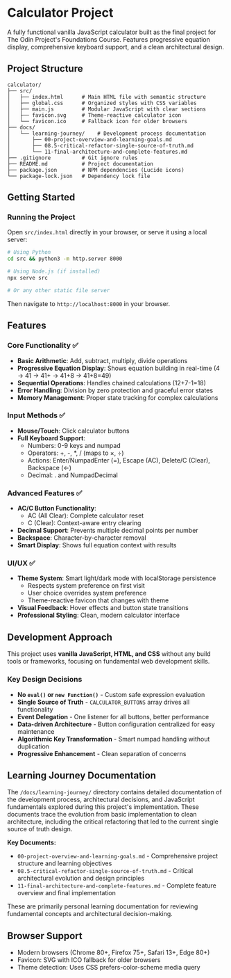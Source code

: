 # Calculator Project

A fully functional vanilla JavaScript calculator built as the final project for The Odin Project's Foundations Course. Features progressive equation display, comprehensive keyboard support, and a clean architectural design.

## Project Structure

```
calculator/
├── src/
│   ├── index.html      # Main HTML file with semantic structure
│   ├── global.css      # Organized styles with CSS variables
│   ├── main.js         # Modular JavaScript with clear sections
│   ├── favicon.svg     # Theme-reactive calculator icon
│   └── favicon.ico     # Fallback icon for older browsers
├── docs/
│   └── learning-journey/    # Development process documentation
│       ├── 00-project-overview-and-learning-goals.md
│       ├── 08.5-critical-refactor-single-source-of-truth.md
│       └── 11-final-architecture-and-complete-features.md
├── .gitignore          # Git ignore rules
├── README.md           # Project documentation
├── package.json        # NPM dependencies (Lucide icons)
└── package-lock.json   # Dependency lock file
```

## Getting Started

### Running the Project

Open `src/index.html` directly in your browser, or serve it using a local server:

```bash
# Using Python
cd src && python3 -m http.server 8000

# Using Node.js (if installed)
npx serve src

# Or any other static file server
```

Then navigate to `http://localhost:8000` in your browser.

## Features

### Core Functionality ✅

-   **Basic Arithmetic**: Add, subtract, multiply, divide operations
-   **Progressive Equation Display**: Shows equation building in real-time (4 → 41 → 41+ → 41+8 → 41+8=49)
-   **Sequential Operations**: Handles chained calculations (12+7-1=18)
-   **Error Handling**: Division by zero protection and graceful error states
-   **Memory Management**: Proper state tracking for complex calculations

### Input Methods ✅

-   **Mouse/Touch**: Click calculator buttons
-   **Full Keyboard Support**:
    -   Numbers: 0-9 keys and numpad
    -   Operators: +, -, *, / (maps to ×, ÷)
    -   Actions: Enter/NumpadEnter (=), Escape (AC), Delete/C (Clear), Backspace (←)
    -   Decimal: . and NumpadDecimal

### Advanced Features ✅

-   **AC/C Button Functionality**:
    -   AC (All Clear): Complete calculator reset
    -   C (Clear): Context-aware entry clearing
-   **Decimal Support**: Prevents multiple decimal points per number
-   **Backspace**: Character-by-character removal
-   **Smart Display**: Shows full equation context with results

### UI/UX ✅

-   **Theme System**: Smart light/dark mode with localStorage persistence
    -   Respects system preference on first visit
    -   User choice overrides system preference
    -   Theme-reactive favicon that changes with theme
-   **Visual Feedback**: Hover effects and button state transitions
-   **Professional Styling**: Clean, modern calculator interface

## Development Approach

This project uses **vanilla JavaScript, HTML, and CSS** without any build tools or frameworks, focusing on fundamental web development skills.

### Key Design Decisions

-   **No `eval()` or `new Function()`** - Custom safe expression evaluation
-   **Single Source of Truth** - `CALCULATOR_BUTTONS` array drives all functionality
-   **Event Delegation** - One listener for all buttons, better performance
-   **Data-driven Architecture** - Button configuration centralized for easy maintenance
-   **Algorithmic Key Transformation** - Smart numpad handling without duplication
-   **Progressive Enhancement** - Clean separation of concerns

## Learning Journey Documentation

The `/docs/learning-journey/` directory contains detailed documentation of the development process, architectural decisions, and JavaScript fundamentals explored during this project's implementation. These documents trace the evolution from basic implementation to clean architecture, including the critical refactoring that led to the current single source of truth design.

**Key Documents:**
- `00-project-overview-and-learning-goals.md` - Comprehensive project structure and learning objectives  
- `08.5-critical-refactor-single-source-of-truth.md` - Critical architectural evolution and design principles
- `11-final-architecture-and-complete-features.md` - Complete feature overview and final implementation

These are primarily personal learning documentation for reviewing fundamental concepts and architectural decision-making.

## Browser Support

-   Modern browsers (Chrome 80+, Firefox 75+, Safari 13+, Edge 80+)
-   Favicon: SVG with ICO fallback for older browsers
-   Theme detection: Uses CSS prefers-color-scheme media query
